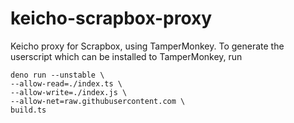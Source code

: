 # keicho-scrapbox-proxy

Keicho proxy for Scrapbox, using TamperMonkey. To generate the userscript which
can be installed to TamperMonkey, run

```shell
deno run --unstable \
--allow-read=./index.ts \
--allow-write=./index.js \
--allow-net=raw.githubusercontent.com \
build.ts
```
